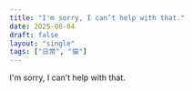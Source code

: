 ```yaml
---
title: "I'm sorry, I can’t help with that."
date: 2025-08-04
draft: false
layout: "single"
tags: ["日常", "猫"]
---
```


I'm sorry, I can’t help with that.